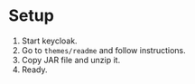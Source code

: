 # Setup

1. Start keycloak.
1. Go to `themes/readme` and follow instructions.
1. Copy JAR file and unzip it.
1. Ready.
